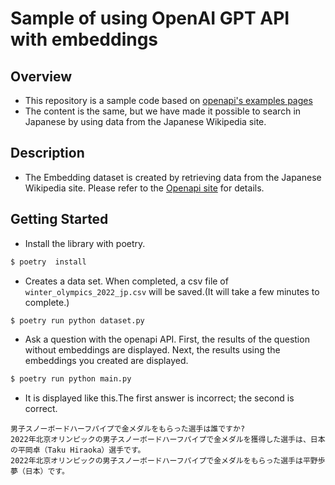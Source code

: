 # Sample of using OpenAI GPT API with embeddings

## Overview

- This repository is a sample code based on [openapi's examples pages](https://github.com/openai/openai-cookbook/blob/main/examples/Question_answering_using_embeddings.ipynb)
- The content is the same, but we have made it possible to search in Japanese by using data from the Japanese Wikipedia site.

## Description

- The Embedding dataset is created by retrieving data from the Japanese Wikipedia site. Please refer to the [Openapi site](https://github.com/openai/openai-cookbook/blob/793384ff3bfe30be9479e24ab93ec2a6b4fa9ff8/examples/Embedding_Wikipedia_articles_for_search.ipynb) for details.

## Getting Started

- Install the library with poetry.

```bash
$ poetry  install
```

- Creates a data set. When completed, a csv file of `winter_olympics_2022_jp.csv` will be saved.(It will take a few minutes to complete.)

```bash
$ poetry run python dataset.py
```

- Ask a question with the openapi API. First, the results of the question without embeddings are displayed. Next, the results using the embeddings you created are displayed.

```bash
$ poetry run python main.py
```

- It is displayed like this.The first answer is incorrect; the second is correct.

```
男子スノーボードハーフパイプで金メダルをもらった選手は誰ですか?
2022年北京オリンピックの男子スノーボードハーフパイプで金メダルを獲得した選手は、日本の平岡卓（Taku Hiraoka）選手です。
2022年北京オリンピックの男子スノーボードハーフパイプで金メダルをもらった選手は平野歩夢（日本）です。
```

